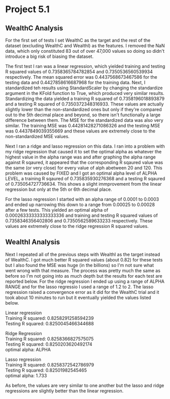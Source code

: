 # Project 5.1

## WealthC Analysis

For the first set of tests I set WealthC as the target and the rest of the dataset (excluding WealthC and WealthI) as the features. I removed the NaN data, which only constituted 83 out of over 47,000 values so doing so didn't introduce a big risk of biasing the dataset.  

The first test I ran was a linear regression, which yielded training and testing R squared values of 0.7358365784782854 and 0.7350536560539934 respectively. The mean squared error was 0.4437568673467586 for the testing data and 0.4427858616687968 for the training data. Next, I standardized teh results using StandardScaler by changing the standardize argument in the KFold function to True, which produced very similar results. Standardizing the data yielded a training R squared of 0.7358196018893879 and a testing R squared of 0.7350372348316933. These values are actually slightly lower than the non-standardized ones but only if they're compared out to the 5th decimal place and beyond, so there isn't functionally a large difference between them. The MSE for the standardized data was also very similar. The training MSE was 0.44281428271086326 and the testing MSE was 0.4437849039355669 and these values are extremely close to the non-standardized MSE values.

Next I ran a ridge and lasso regression on this data. I ran into a problem with my ridge regression that caused it to set the optimal alpha as whatever the highest value in the alpha range was and after graphing the alpha range against R sqaured, it appeared that the corresponding R sqaured value was the same (or very close) for every value of alph abetween 20 and 120. This problem was caused by FIXED and I got an optimal alpha level of ALPHA LEVEL, a training R sqaured of 0.735835930276368 and a testing R sqaured of 0.735054727736634. This shows a slight immprovement from the linear regression but only at the 5th or 6th decimal place.

For the lasso regression I started with an alpha range of 0.0001 to 0.0003 and ended up narrowing this down to a range from 0.00025 to 0.00028 after a few tests. This yielded an optimal alpha of 0.00026333333333333336 and training and testing R squared values of 0.7358346356402806 and 0.7350562589633233 respectively. These values are extremely close to the ridge regression R squared values. 

## WealthI Analysis

Next I repeated all of the previous steps with WealthI as the target instead of WealthC. I got much better R squared values (about 0.82) for these tests but I also found the MSE was huge (in the billions) so I'm not sure what went wrong with that measure. The process was pretty much the same as before so I'm not going into as much depth but the results for each test are reported below. For the ridge regression I ended up using a range of ALPHA RANGE and for the lasso regressio I used a range of 1.2 to 2. The lasso regression raised a convergence error as it did for the WealthC trial and it took about 10 minutes to run but it eventually yielded the values listed below.

Linear regression   
Training R squared: 0.8258291258594239  
Testing R squared: 0.8250045466344688  

Ridge Regression  
Training R squared: 0.8258366827575075  
Testing R squared: 0.8250203620492174  
optimal alpha: ALPHA  

Lasso regression  
Training R squared: 0.8258372542786979  
Testing R squared: 0.82501982545465  
optimal alpha: 1.733  

As before, the values are very similar to one another but the lasso and ridge regressions are slightly better than the linear regression.
